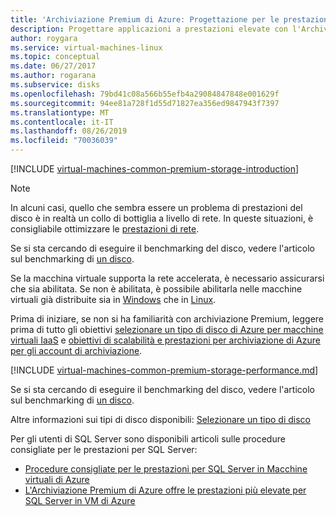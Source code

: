 ```yaml
---
title: 'Archiviazione Premium di Azure: Progettazione per le prestazioni sulle macchine virtuali di Windows | Microsoft Docs'
description: Progettare applicazioni a prestazioni elevate con l'Archiviazione Premium di Azure. Archiviazione Premium offre prestazioni elevate e supporto per dischi a bassa latenza per carichi di lavoro con I/O intensivo in esecuzione su Macchine virtuali di Azure.
author: roygara
ms.service: virtual-machines-linux
ms.topic: conceptual
ms.date: 06/27/2017
ms.author: rogarana
ms.subservice: disks
ms.openlocfilehash: 79bd41c08a566b55efb4a29084847848e001629f
ms.sourcegitcommit: 94ee81a728f1d55d71827ea356ed9847943f7397
ms.translationtype: MT
ms.contentlocale: it-IT
ms.lasthandoff: 08/26/2019
ms.locfileid: "70036039"
---
```

[!INCLUDE [virtual-machines-common-premium-storage-introduction](../../../includes/virtual-machines-common-premium-storage-introduction.md)]

> [!NOTE]
> In alcuni casi, quello che sembra essere un problema di prestazioni del disco è in realtà un collo di bottiglia a livello di rete. In queste situazioni, è consigliabile ottimizzare le [prestazioni di rete](../../virtual-network/virtual-network-optimize-network-bandwidth.md).
>
> Se si sta cercando di eseguire il benchmarking del disco, vedere l'articolo sul benchmarking di [un disco](disks-benchmarks.md).
>
> Se la macchina virtuale supporta la rete accelerata, è necessario assicurarsi che sia abilitata. Se non è abilitata, è possibile abilitarla nelle macchine virtuali già distribuite sia in [Windows](../../virtual-network/create-vm-accelerated-networking-powershell.md#enable-accelerated-networking-on-existing-vms) che in [Linux](../../virtual-network/create-vm-accelerated-networking-cli.md#enable-accelerated-networking-on-existing-vms).

Prima di iniziare, se non si ha familiarità con archiviazione Premium, leggere prima di tutto gli obiettivi [selezionare un tipo di disco di Azure per macchine virtuali IaaS](disks-types.md) e [obiettivi di scalabilità e prestazioni per archiviazione di Azure per gli account di archiviazione](../../storage/common/storage-scalability-targets.md).


[!INCLUDE [virtual-machines-common-premium-storage-performance.md](../../../includes/virtual-machines-common-premium-storage-performance.md)]

Se si sta cercando di eseguire il benchmarking del disco, vedere l'articolo sul benchmarking di [un disco](disks-benchmarks.md).

Altre informazioni sui tipi di disco disponibili: [Selezionare un tipo di disco](disks-types.md)  

Per gli utenti di SQL Server sono disponibili articoli sulle procedure consigliate per le prestazioni per SQL Server:

* [Procedure consigliate per le prestazioni per SQL Server in Macchine virtuali di Azure](../windows/sql/virtual-machines-windows-sql-performance.md)
* [L'Archiviazione Premium di Azure offre le prestazioni più elevate per SQL Server in VM di Azure](https://blogs.technet.com/b/dataplatforminsider/archive/2015/04/23/azure-premium-storage-provides-highest-performance-for-sql-server-in-azure-vm.aspx)